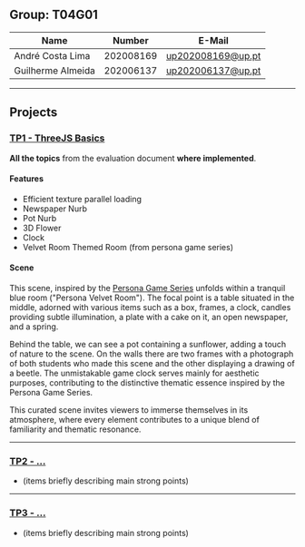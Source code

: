 ## Group: T04G01

| Name              | Number    | E-Mail            |
| ----------------- | --------- | ----------------- |
| André Costa Lima  | 202008169 | up202008169@up.pt |
| Guilherme Almeida | 202006137 | up202006137@up.pt |

----

## Projects

### [TP1 - ThreeJS Basics](tp1)

**All the topics** from the evaluation document **where implemented**.
#### Features
- Efficient texture parallel loading
- Newspaper Nurb
- Pot Nurb
- 3D Flower
- Clock
- Velvet Room Themed Room (from persona game series)

#### Scene

This scene, inspired by the [Persona Game Series](https://en.wikipedia.org/wiki/Persona_(series)) unfolds within a tranquil blue room ("Persona Velvet Room"). The focal point is a table situated in the middle, adorned with various items such as a box, frames, a clock, candles providing subtle illumination, a plate with a cake on it, an open newspaper, and a spring.

Behind the table, we can see a pot containing a sunflower, adding a touch of nature to the scene. On the walls there are two frames with a photograph of both students who made this scene and the other displaying a drawing of a beetle. The unmistakable game clock serves mainly for aesthetic purposes, contributing to the distinctive thematic essence inspired by the Persona Game Series.

This curated scene invites viewers to immerse themselves in its atmosphere, where every element contributes to a unique blend of familiarity and thematic resonance.

-----

### [TP2 - ...](tp2)
- (items briefly describing main strong points)

----

### [TP3 - ...](tp3)
- (items briefly describing main strong points)

